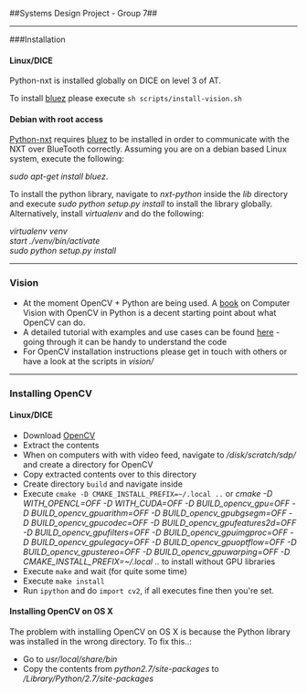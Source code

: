 ##Systems Design Project - Group 7##

------
###Installation

#### Linux/DICE
Python-nxt is installed globally on DICE on level 3 of AT.

To install [bluez](http://www.bluez.org/) please execute `sh scripts/install-vision.sh`

#### Debian with root access
[Python-nxt](https://code.google.com/p/nxt-python/) requires [bluez](http://www.bluez.org/) to be installed in order to communicate with the NXT over BlueTooth correctly. Assuming you are on a debian based Linux system, execute the following:

*sudo apt-get install bluez*.

To install the python library, navigate to *nxt-python* inside the *lib* directory and execute *sudo python setup.py install* to install the library globally. Alternatively, install *virtualenv* and do the following:

*virtualenv venv*<br>
*start ./venv/bin/activate*<br>
*sudo python setup.py install*<br>

------
### Vision

* At the moment OpenCV + Python are being used. A [book](http://programmingcomputervision.com/downloads/ProgrammingComputerVision_CCdraft.pdf) on Computer Vision with OpenCV in Python is a decent starting point about what OpenCV can do.
* A detailed tutorial with examples and use cases can be found [here](https://opencv-python-tutroals.readthedocs.org/en/latest/py_tutorials/py_tutorials.html) - going through it can be handy to understand the code
* For OpenCV installation instructions please get in touch with others or have a look at the scripts in *vision/*

------
### Installing OpenCV

#### Linux/DICE
* Download [OpenCV](http://sourceforge.net/projects/opencvlibrary/files/opencv-unix/2.4.8/opencv-2.4.8.zip/download)
* Extract the contents
* When on computers with with video feed, navigate to */disk/scratch/sdp/* and create a directory for OpenCV
* Copy extracted contents over to this directory
* Create directory `build` and navigate inside
* Execute `cmake -D CMAKE_INSTALL_PREFIX=~/.local ..` or *cmake -D WITH_OPENCL=OFF -D WITH_CUDA=OFF -D BUILD_opencv_gpu=OFF -D BUILD_opencv_gpuarithm=OFF -D BUILD_opencv_gpubgsegm=OFF -D BUILD_opencv_gpucodec=OFF -D BUILD_opencv_gpufeatures2d=OFF -D BUILD_opencv_gpufilters=OFF -D BUILD_opencv_gpuimgproc=OFF -D BUILD_opencv_gpulegacy=OFF -D BUILD_opencv_gpuoptflow=OFF -D BUILD_opencv_gpustereo=OFF -D BUILD_opencv_gpuwarping=OFF -D CMAKE_INSTALL_PREFIX=~/.local ..* to install without GPU libraries
* Execute `make` and wait (for quite some time)
* Execute `make install`
* Run `ipython` and do `import cv2`, if all executes fine then you're set.


#### Installing OpenCV on OS X
The problem with installing OpenCV on OS X is because the Python library was installed in the wrong directory. To fix this..:
* Go to *usr/local/share/bin*
* Copy the contents from *python2.7/site-packages* to */Library/Python/2.7/site-packages*
